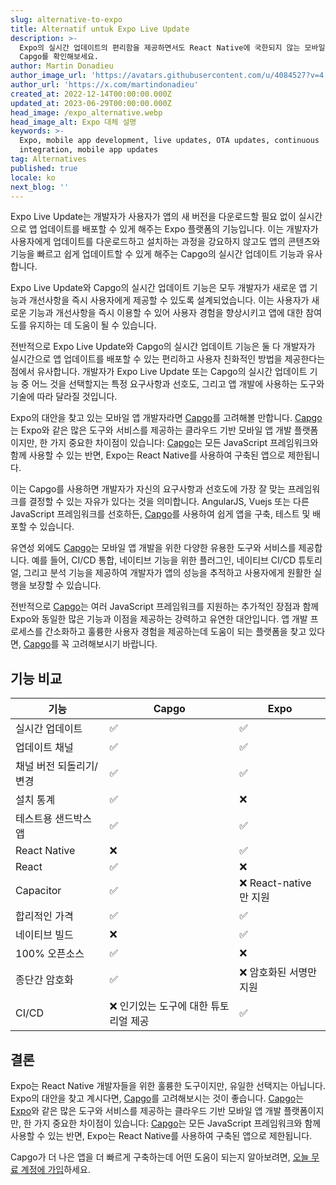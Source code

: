 ```yaml
---
slug: alternative-to-expo
title: Alternatif untuk Expo Live Update
description: >-
  Expo의 실시간 업데이트의 편리함을 제공하면서도 React Native에 국한되지 않는 모바일 앱 개발 플랫폼을 찾고 계신가요?
  Capgo를 확인해보세요.
author: Martin Donadieu
author_image_url: 'https://avatars.githubusercontent.com/u/4084527?v=4'
author_url: 'https://x.com/martindonadieu'
created_at: 2022-12-14T00:00:00.000Z
updated_at: 2023-06-29T00:00:00.000Z
head_image: /expo_alternative.webp
head_image_alt: Expo 대체 설명
keywords: >-
  Expo, mobile app development, live updates, OTA updates, continuous
  integration, mobile app updates
tag: Alternatives
published: true
locale: ko
next_blog: ''
---
```


Expo Live Update는 개발자가 사용자가 앱의 새 버전을 다운로드할 필요 없이 실시간으로 앱 업데이트를 배포할 수 있게 해주는 Expo 플랫폼의 기능입니다. 이는 개발자가 사용자에게 업데이트를 다운로드하고 설치하는 과정을 강요하지 않고도 앱의 콘텐츠와 기능을 빠르고 쉽게 업데이트할 수 있게 해주는 Capgo의 실시간 업데이트 기능과 유사합니다.

Expo Live Update와 Capgo의 실시간 업데이트 기능은 모두 개발자가 새로운 앱 기능과 개선사항을 즉시 사용자에게 제공할 수 있도록 설계되었습니다. 이는 사용자가 새로운 기능과 개선사항을 즉시 이용할 수 있어 사용자 경험을 향상시키고 앱에 대한 참여도를 유지하는 데 도움이 될 수 있습니다.

전반적으로 Expo Live Update와 Capgo의 실시간 업데이트 기능은 둘 다 개발자가 실시간으로 앱 업데이트를 배포할 수 있는 편리하고 사용자 친화적인 방법을 제공한다는 점에서 유사합니다. 개발자가 Expo Live Update 또는 Capgo의 실시간 업데이트 기능 중 어느 것을 선택할지는 특정 요구사항과 선호도, 그리고 앱 개발에 사용하는 도구와 기술에 따라 달라질 것입니다.

Expo의 대안을 찾고 있는 모바일 앱 개발자라면 [Capgo](/register/)를 고려해볼 만합니다. [Capgo](/register/)는 Expo와 같은 많은 도구와 서비스를 제공하는 클라우드 기반 모바일 앱 개발 플랫폼이지만, 한 가지 중요한 차이점이 있습니다: [Capgo](/register/)는 모든 JavaScript 프레임워크와 함께 사용할 수 있는 반면, Expo는 React Native를 사용하여 구축된 앱으로 제한됩니다.

이는 Capgo를 사용하면 개발자가 자신의 요구사항과 선호도에 가장 잘 맞는 프레임워크를 결정할 수 있는 자유가 있다는 것을 의미합니다. AngularJS, Vuejs 또는 다른 JavaScript 프레임워크를 선호하든, [Capgo](/register/)를 사용하여 쉽게 앱을 구축, 테스트 및 배포할 수 있습니다.

유연성 외에도 [Capgo](/register/)는 모바일 앱 개발을 위한 다양한 유용한 도구와 서비스를 제공합니다. 예를 들어, CI/CD 통합, 네이티브 기능을 위한 플러그인, 네이티브 CI/CD 튜토리얼, 그리고 분석 기능을 제공하여 개발자가 앱의 성능을 추적하고 사용자에게 원활한 실행을 보장할 수 있습니다.

전반적으로 [Capgo](/register/)는 여러 JavaScript 프레임워크를 지원하는 추가적인 장점과 함께 Expo와 동일한 많은 기능과 이점을 제공하는 강력하고 유연한 대안입니다. 앱 개발 프로세스를 간소화하고 훌륭한 사용자 경험을 제공하는데 도움이 되는 플랫폼을 찾고 있다면, [Capgo](/register/)를 꼭 고려해보시기 바랍니다.

## 기능 비교

| 기능 | Capgo | Expo |
| --- | --- | --- |
| 실시간 업데이트 | ✅ | ✅ |
| 업데이트 채널 | ✅ | ✅ |
| 채널 버전 되돌리기/변경 | ✅ | ✅ |
| 설치 통계 | ✅ | ❌ |
| 테스트용 샌드박스 앱 | ✅ | ✅ |
| React Native | ❌ | ✅ |
| React | ✅ | ❌ |
| Capacitor | ✅ | ❌ React-native만 지원 |
| 합리적인 가격 | ✅ | ✅ |
| 네이티브 빌드 | ❌ | ✅ |
| 100% 오픈소스 | ✅ | ❌ |
| 종단간 암호화 | ✅ | ❌ 암호화된 서명만 지원 |
| CI/CD | ❌ 인기있는 도구에 대한 튜토리얼 제공 | ✅ |

## 결론

Expo는 React Native 개발자들을 위한 훌륭한 도구이지만, 유일한 선택지는 아닙니다. Expo의 대안을 찾고 계시다면, [Capgo](/register/)를 고려해보시는 것이 좋습니다. [Capgo](/register/)는 [Expo](https://expodev/)와 같은 많은 도구와 서비스를 제공하는 클라우드 기반 모바일 앱 개발 플랫폼이지만, 한 가지 중요한 차이점이 있습니다: [Capgo](/register/)는 모든 JavaScript 프레임워크와 함께 사용할 수 있는 반면, Expo는 React Native를 사용하여 구축된 앱으로 제한됩니다.

Capgo가 더 나은 앱을 더 빠르게 구축하는데 어떤 도움이 되는지 알아보려면, [오늘 무료 계정에 가입](/register/)하세요.
